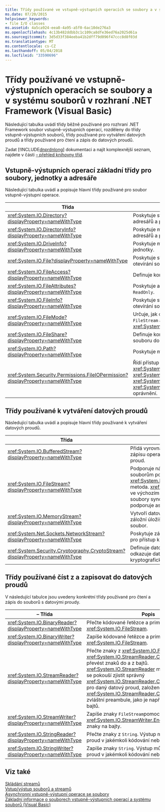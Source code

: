 ```yaml
---
title: Třídy používané ve vstupně-výstupních operacích se soubory a v systému souborů v rozhraní .NET Framework (Visual Basic)
ms.date: 07/20/2015
helpviewer_keywords:
- file I/O classes
ms.assetid: 4a5ca924-eea8-4a95-a5f0-6ac10de276a3
ms.openlocfilehash: 4c13b482ddbb3c1c109ca8dfe36ed76a2025d61a
ms.sourcegitcommit: 3d5d33f384eeba41b2dff79d096f47ccc8d8f03d
ms.translationtype: MT
ms.contentlocale: cs-CZ
ms.lasthandoff: 05/04/2018
ms.locfileid: "33590696"
---
```

# <a name="classes-used-in-net-framework-file-io-and-the-file-system-visual-basic"></a>Třídy používané ve vstupně-výstupních operacích se soubory a v systému souborů v rozhraní .NET Framework (Visual Basic)
Následující tabulka uvádí třídy běžně používané pro rozhraní .NET Framework soubor vstupně-výstupních operací, rozděleny do třídy vstupně-výstupních souborů, třídy používané pro vytváření datových proudů a třídy používané pro čtení a zápis do datových proudů.  
  
 Zadat [!INCLUDE[dnprdnlong](~/includes/dnprdnlong-md.md)] dokumentaci a najít komplexnější seznam, najdete v části [– přehled knihovny tříd](../../../../standard/class-library-overview.md).  
  
## <a name="basic-io-classes-for-files-drives-and-directories"></a>Vstupně-výstupních operací základní třídy pro soubory, jednotky a adresáře  
 Následující tabulka uvádí a popisuje hlavní třídy používané pro soubor vstupně-výstupní operace.  
  
|Třída|Popis|  
|-----------|-----------------|  
|<xref:System.IO.Directory?displayProperty=nameWithType>|Poskytuje statické metody pro vytváření, přesunutí a výčet prostřednictvím adresářů a podadresářů.|  
|<xref:System.IO.DirectoryInfo?displayProperty=nameWithType>|Poskytuje metody instance pro vytváření, přesunutí a výčet prostřednictvím adresářů a podadresářů.|  
|<xref:System.IO.DriveInfo?displayProperty=nameWithType>|Poskytuje metody instance pro vytváření, přesunutí a výčet prostřednictvím jednotky.|  
|<xref:System.IO.File?displayProperty=nameWithType>|Poskytuje statické metody pro vytvoření, kopírování, odstranění, přesunutí a otevírání souborů a pomáhá při vytváření `FileStream`.|  
|<xref:System.IO.FileAccess?displayProperty=nameWithType>|Definuje konstanty pro čtení, zápisu nebo přístup pro čtení a zápis do souboru.|  
|<xref:System.IO.FileAttributes?displayProperty=nameWithType>|Poskytuje atributy pro soubory a adresáře například `Archive`, `Hidden`, a `ReadOnly`.|  
|<xref:System.IO.FileInfo?displayProperty=nameWithType>|Poskytuje statické metody pro vytvoření, kopírování, odstranění, přesunutí a otevírání souborů a pomáhá při vytváření `FileStream`.|  
|<xref:System.IO.FileMode?displayProperty=nameWithType>|Určuje, jak otevřít soubor. Tento parametr je zadán v mnoha z konstruktorů `FileStream` a `IsolatedStorageFileStream`a `Open` metody <xref:System.IO.File> a <xref:System.IO.FileInfo>.|  
|<xref:System.IO.FileShare?displayProperty=nameWithType>|Definuje konstanty pro řízení typ přístupu, kterou může mít jiné datové proudy souboru do stejného souboru.|  
|<xref:System.IO.Path?displayProperty=nameWithType>|Poskytuje metody a vlastnosti pro zpracování řetězců adresářů.|  
|<xref:System.Security.Permissions.FileIOPermission?displayProperty=nameWithType>|Řídí přístup souborů a složek definováním <xref:System.Security.Permissions.FileIOPermissionAttribute.Read%2A>, <xref:System.Security.Permissions.FileIOPermissionAttribute.Write%2A>, <xref:System.Security.Permissions.FileIOPermissionAttribute.Append%2A> a <xref:System.Security.Permissions.FileIOPermissionAttribute.PathDiscovery%2A> oprávnění.|  
  
## <a name="classes-used-to-create-streams"></a>Třídy používané k vytváření datových proudů  
 Následující tabulka uvádí a popisuje hlavní třídy používané k vytváření datových proudů.  
  
|Třída|Popis|  
|-----------|-----------------|  
|<xref:System.IO.BufferedStream?displayProperty=nameWithType>|Přidá vyrovnávací vrstvu ke čtení a zápisu operace na jiný datový proud.|  
|<xref:System.IO.FileStream?displayProperty=nameWithType>|Podporuje náhodný přístup k souborům pomocí jeho <xref:System.IO.FileStream.Seek%2A> metoda. <xref:System.IO.FileStream> ve výchozím nastavení otevře soubory synchronně, ale také podporuje asynchronní operace.|  
|<xref:System.IO.MemoryStream?displayProperty=nameWithType>|Vytvoří datový proud, s jehož záložní úložiště je paměť, nikoli soubor.|  
|<xref:System.Net.Sockets.NetworkStream?displayProperty=nameWithType>|Poskytuje základní datový proud dat pro přístup k síti.|  
|<xref:System.Security.Cryptography.CryptoStream?displayProperty=nameWithType>|Definuje datový proud, který odkazuje datových proudů na kryptografických transformace.|  
  
## <a name="classes-used-to-read-from-and-write-to-streams"></a>Třídy používané číst z a zapisovat do datových proudů  
 V následující tabulce jsou uvedeny konkrétní třídy používané pro čtení a zápis do souborů s datovými proudy.  
  
|**– Třída**|**Popis**|  
|---------------|---------------------|  
|<xref:System.IO.BinaryReader?displayProperty=nameWithType>|Přečte kódované řetězce a primitivní datové typy z <xref:System.IO.FileStream>.|  
|<xref:System.IO.BinaryWriter?displayProperty=nameWithType>|Zapíše kódované řetězce a primitivní datové typy <xref:System.IO.FileStream>.|  
|<xref:System.IO.StreamReader?displayProperty=nameWithType>|Přečte znaky z <xref:System.IO.FileStream>pomocí <xref:System.IO.StreamReader.CurrentEncoding%2A> převést znaků do a z bajtů. <xref:System.IO.StreamReader> má konstruktor, který se pokouší zjistit správný <xref:System.IO.StreamReader.CurrentEncoding%2A> pro daný datový proud, založené na přítomnost <xref:System.IO.StreamReader.CurrentEncoding%2A>-zvláštní preambule, jako je například značka pořadí bajtů.|  
|<xref:System.IO.StreamWriter?displayProperty=nameWithType>|Zapíše znaky `FileStream`pomocí <xref:System.IO.StreamWriter.Encoding%2A> převést znaky na bajty.|  
|<xref:System.IO.StringReader?displayProperty=nameWithType>|Přečte znaky z `String`. Výstup může být buď datový proud v jakémkoli kódování nebo `String`.|  
|<xref:System.IO.StringWriter?displayProperty=nameWithType>|Zapíše znaky `String`. Výstup může být buď datový proud v jakémkoli kódování nebo `String`.|  
  
## <a name="see-also"></a>Viz také  
 [Skládání streamů](../../../../standard/io/composing-streams.md)  
 [Vstup/výstup souborů a streamů](../../../../standard/io/index.md)  
 [Asynchronní vstupně-výstupní operace se soubory](../../../../standard/io/asynchronous-file-i-o.md)  
 [Základní informace o souborech vstupně-výstupních operací a systému souborů (Visual Basic)](../../../../visual-basic/developing-apps/programming/drives-directories-files/basics-of-net-framework-file-io-and-the-file-system.md)
